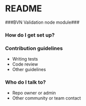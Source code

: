 # README #

###BVN Validation node module###




### How do I get set up? ###



### Contribution guidelines ###

* Writing tests
* Code review
* Other guidelines

### Who do I talk to? ###

* Repo owner or admin
* Other community or team contact